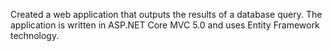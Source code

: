Created a web application that outputs the results of a database query. The application is written in ASP.NET Core MVC 5.0 and uses Entity Framework technology.
